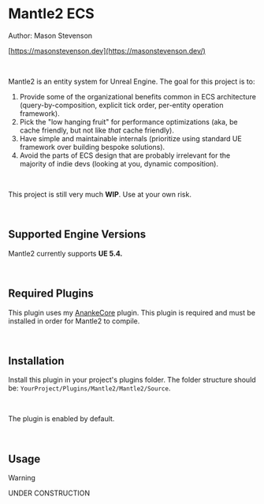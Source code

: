 # Mantle2 ECS

Author: Mason Stevenson

[https://masonstevenson.dev](https://masonstevenson.dev/)

<br>

Mantle2 is an entity system for Unreal Engine. The goal for this project is to:

1) Provide some of the organizational benefits common in ECS architecture (query-by-composition, explicit tick order, per-entity operation framework).
2) Pick the "low hanging fruit" for performance optimizations (aka, be cache friendly, but not like *that* cache friendly).
3) Have simple and maintainable internals (prioritize using standard UE framework over building bespoke solutions).
4) Avoid the parts of ECS design that are probably irrelevant for the majority of indie devs (looking at you, dynamic composition).

<br>

This project is still very much **WIP**. Use at your own risk.

<br>

## Supported Engine Versions

Mantle2 currently supports **UE 5.4.**

<br>

## Required Plugins

This plugin uses my [AnankeCore](https://github.com/masonstevenson-dev/AnankeCore) plugin. This plugin is required and must be installed in order for Mantle2 to compile.

<br>

## Installation

Install this plugin in your project's plugins folder. The folder structure should be: `YourProject/Plugins/Mantle2/Mantle2/Source`.

<br>

The plugin is enabled by default.

<br>

## Usage

> [!WARNING]
>
> UNDER CONSTRUCTION